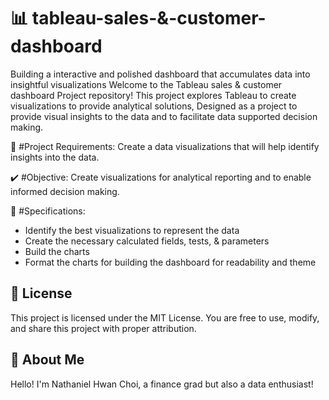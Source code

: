 # 📊 tableau-sales-&-customer-dashboard
Building a interactive and polished dashboard that accumulates data into insightful visualizations
Welcome to the Tableau sales & customer dashboard Project repository! This project explores Tableau to create visualizations to provide analytical solutions, Designed as a project to provide visual insights to the data and to facilitate data supported decision making.  

📝 #Project Requirements:
Create a data visualizations that will help identify insights into the data.

✔️ #Objective:
Create visualizations for analytical reporting and to enable informed decision making.

🧮 #Specifications:
- Identify the best visualizations to represent the data
- Create the necessary calculated fields, tests, & parameters    
- Build the charts
- Format the charts for building the dashboard for readability and theme

## 🚧 License    
This project is licensed under the MIT License. You are free to use, modify, and share this project with proper attribution.

## 🎁 About Me    
Hello! I'm Nathaniel Hwan Choi, a finance grad but also a data enthusiast!
